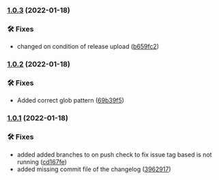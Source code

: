 ### [1.0.3](https://github.com/lyssar/mcdownloader/compare/1.0.2...1.0.3) (2022-01-18)


### 🛠 Fixes

* changed on condition of release upload ([b659fc2](https://github.com/lyssar/mcdownloader/commit/b659fc2d4a0706e1be0e9c66ca9def30ae5a3d05))

### [1.0.2](https://github.com/lyssar/mcdownloader/compare/1.0.1...1.0.2) (2022-01-18)


### 🛠 Fixes

* Added correct glob pattern ([69b39f5](https://github.com/lyssar/mcdownloader/commit/69b39f550c6777f39b04b80aaff1eb7d7b9b272b))

### [1.0.1](https://github.com/lyssar/mcdownloader/compare/1.0.0...1.0.1) (2022-01-18)


### 🛠 Fixes

* added added branches to on push check to fix issue tag based is not running ([cd167fe](https://github.com/lyssar/mcdownloader/commit/cd167fec49f36cc3057495b307849f85185cfe90))
* added missing commit file of the changelog ([3962917](https://github.com/lyssar/mcdownloader/commit/39629173ea47ce002c536398f1d9004c6b5a0d37))
